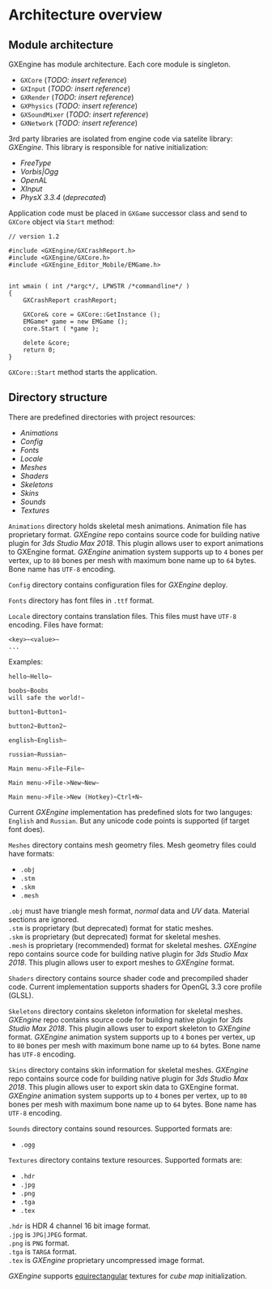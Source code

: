 # Architecture overview

## Module architecture

GXEngine has module architecture. Each core module is singleton.

* `GXCore` (_TODO: insert reference_)
* `GXInput` (_TODO: insert reference_)
* `GXRender` (_TODO: insert reference_)
* `GXPhysics` (_TODO: insert reference_)
* `GXSoundMixer` (_TODO: insert reference_)
* `GXNetwork` (_TODO: insert reference_)

3rd party libraries are isolated from engine code via satelite library: _GXEngine_. This library is responsible for native initialization:

* _FreeType_
* _Vorbis|Ogg_
* _OpenAL_
* _XInput_
* _PhysX 3.3.4_ (_deprecated_)

Application code must be placed in `GXGame` successor class and send to `GXCore` object via `Start` method:

```
// version 1.2

#include <GXEngine/GXCrashReport.h>
#include <GXEngine/GXCore.h>
#include <GXEngine_Editor_Mobile/EMGame.h>


int wmain ( int /*argc*/, LPWSTR /*commandline*/ )
{
    GXCrashReport crashReport;

    GXCore& core = GXCore::GetInstance ();
    EMGame* game = new EMGame ();
    core.Start ( *game );

    delete &core;
    return 0;
}
```


`GXCore::Start` method starts the application.

## Directory structure

There are predefined directories with project resources:

* _Animations_
* _Config_
* _Fonts_
* _Locale_
* _Meshes_
* _Shaders_
* _Skeletons_
* _Skins_
* _Sounds_
* _Textures_

`Animations` directory holds skeletal mesh animations. Animation file has proprietary format. _GXEngine_ repo contains source code for building native plugin for _3ds Studio Max 2018_. This plugin allows user to export animations to GXEngine format. _GXEngine_ animation system supports up to `4` bones per vertex, up to `80` bones per mesh with maximum bone name up to `64` bytes. Bone name has `UTF-8` encoding.

`Config` directory contains configuration files for _GXEngine_ deploy.

`Fonts` directory has font files in `.ttf` format.

`Locale` directory contains translation files. This files must have `UTF-8` encoding. Files have format:

```
<key>~<value>~
...
```

Examples:

```
hello~Hello~

boobs~Boobs
will safe the world!~

button1~Button1~

button2~Button2~

english~English~

russian~Russian~

Main menu->File~File~

Main menu->File->New~New~

Main menu->File->New (Hotkey)~Ctrl+N~
```

Current _GXEngine_ implementation has predefined slots for two languges: `English` and `Russian`. But any unicode code points is supported (if target font does).

`Meshes` directory contains mesh geometry files. Mesh geometry files could have formats:

* `.obj`
* `.stm`
* `.skm`
* `.mesh`

`.obj` must have triangle mesh format, _normal_ data and _UV_ data. Material sections are ignored.<br/>
`.stm` is proprietary (but deprecated) format for static meshes.<br/>
`.skm` is proprietary (but deprecated) format for skeletal meshes.<br/>
`.mesh` is proprietary (recommended) format for skeletal meshes. _GXEngine_ repo contains source code for building native plugin for _3ds Studio Max 2018_. This plugin allows user to export meshes to _GXEngine_ format.

`Shaders` directory contains source shader code and precompiled shader code. Current implementation supports shaders for OpenGL 3.3 core profile (GLSL).

`Skeletons` directory contains skeleton information for skeletal meshes. _GXEngine_ repo contains source code for building native plugin for _3ds Studio Max 2018_. This plugin allows user to export skeleton to _GXEngine_ format. _GXEngine_ animation system supports up to `4` bones per vertex, up to `80` bones per mesh with maximum bone name up to `64` bytes. Bone name has `UTF-8` encoding.

`Skins` directory contains skin information for skeletal meshes. _GXEngine_ repo contains source code for building native plugin for _3ds Studio Max 2018_. This plugin allows user to export skin data to GXEngine format. _GXEngine_ animation system supports up to `4` bones per vertex, up to `80` bones per mesh with maximum bone name up to `64` bytes. Bone name has `UTF-8` encoding.

`Sounds` directory contains sound resources. Supported formats are:

* `.ogg`

`Textures` directory contains texture resources. Supported formats are:

* `.hdr`
* `.jpg`
* `.png`
* `.tga`
* `.tex`

`.hdr` is HDR 4 channel 16 bit image format.<br/>
`.jpg` is `JPG|JPEG` format.<br/>
`.png` is `PNG` format.<br/>
`.tga` is `TARGA` format.<br/>
`.tex` is _GXEngine_ proprietary uncompressed image format.

_GXEngine_ supports [equirectangular](https://en.wikipedia.org/wiki/Equirectangular_projection) textures for _cube map_ initialization.
